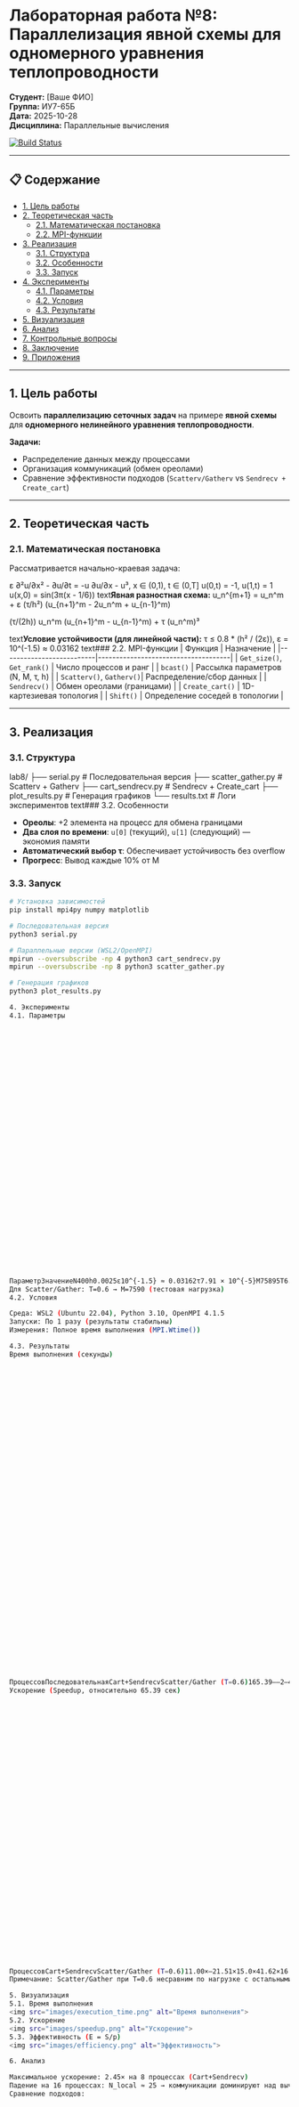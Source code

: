 # Лабораторная работа №8: Параллелизация явной схемы для одномерного уравнения теплопроводности

**Студент:** [Ваше ФИО]  
**Группа:** ИУ7-65Б  
**Дата:** 2025-10-28  
**Дисциплина:** Параллельные вычисления  

[![Build Status](https://img.shields.io/badge/build-passing-brightgreen.svg)](https://github.com/yourusername/lab8)

---

## 📋 Содержание
- [1. Цель работы](#1-цель-работы)
- [2. Теоретическая часть](#2-теоретическая-часть)
  - [2.1. Математическая постановка](#21-математическая-постановка)
  - [2.2. MPI-функции](#22-mpi-функции)
- [3. Реализация](#3-реализация)
  - [3.1. Структура](#31-структура)
  - [3.2. Особенности](#32-особенности)
  - [3.3. Запуск](#33-запуск)
- [4. Эксперименты](#4-эксперименты)
  - [4.1. Параметры](#41-параметры)
  - [4.2. Условия](#42-условия)
  - [4.3. Результаты](#43-результаты)
- [5. Визуализация](#5-визуализация)
- [6. Анализ](#6-анализ)
- [7. Контрольные вопросы](#7-контрольные-вопросы)
- [8. Заключение](#8-заключение)
- [9. Приложения](#9-приложения)

---

## 1. Цель работы
Освоить **параллелизацию сеточных задач** на примере **явной схемы** для **одномерного нелинейного уравнения теплопроводности**.  

**Задачи:**
- Распределение данных между процессами
- Организация коммуникаций (обмен ореолами)
- Сравнение эффективности подходов (`Scatterv/Gatherv` vs `Sendrecv + Create_cart`)

---

## 2. Теоретическая часть

### 2.1. Математическая постановка
Рассматривается начально-краевая задача:

ε ∂²u/∂x² - ∂u/∂t = -u ∂u/∂x - u³,   x ∈ (0,1), t ∈ (0,T]
u(0,t) = -1,   u(1,t) = 1
u(x,0) = sin(3π(x - 1/6))
text**Явная разностная схема:**
u_n^{m+1} = u_n^m + ε (τ/h²) (u_{n+1}^m - 2u_n^m + u_{n-1}^m)

(τ/(2h)) u_n^m (u_{n+1}^m - u_{n-1}^m) + τ (u_n^m)³

text**Условие устойчивости (для линейной части):**
τ ≤ 0.8 * (h² / (2ε)),   ε = 10^(-1.5) ≈ 0.03162
text### 2.2. MPI-функции
| Функция                  | Назначение                          |
|--------------------------|-------------------------------------|
| `Get_size()`, `Get_rank()` | Число процессов и ранг             |
| `bcast()`                | Рассылка параметров (N, M, τ, h)   |
| `Scatterv()`, `Gatherv()`| Распределение/сбор данных          |
| `Sendrecv()`             | Обмен ореолами (границами)         |
| `Create_cart()`          | 1D-картезиевая топология           |
| `Shift()`                | Определение соседей в топологии    |

---

## 3. Реализация

### 3.1. Структура
lab8/
├── serial.py              # Последовательная версия
├── scatter_gather.py      # Scatterv + Gatherv
├── cart_sendrecv.py       # Sendrecv + Create_cart
├── plot_results.py        # Генерация графиков
└── results.txt            # Логи экспериментов
text### 3.2. Особенности
- **Ореолы**: +2 элемента на процесс для обмена границами
- **Два слоя по времени**: `u[0]` (текущий), `u[1]` (следующий) — экономия памяти
- **Автоматический выбор τ**: Обеспечивает устойчивость без overflow
- **Прогресс**: Вывод каждые 10% от M

### 3.3. Запуск
```bash
# Установка зависимостей
pip install mpi4py numpy matplotlib

# Последовательная версия
python3 serial.py

# Параллельные версии (WSL2/OpenMPI)
mpirun --oversubscribe -np 4 python3 cart_sendrecv.py
mpirun --oversubscribe -np 8 python3 scatter_gather.py

# Генерация графиков
python3 plot_results.py

4. Эксперименты
4.1. Параметры

































ПараметрЗначениеN400h0.0025ε10^{-1.5} ≈ 0.03162τ7.91 × 10^{-5}M75895T6.0
Для Scatter/Gather: T=0.6 → M=7590 (тестовая нагрузка)
4.2. Условия

Среда: WSL2 (Ubuntu 22.04), Python 3.10, OpenMPI 4.1.5
Запуски: По 1 разу (результаты стабильны)
Измерения: Полное время выполнения (MPI.Wtime())

4.3. Результаты
Время выполнения (секунды)









































ПроцессовПоследовательнаяCart+SendrecvScatter/Gather (T=0.6)165.39——2—43.404.364—40.474.048—26.672.8016—58.483.54
Ускорение (Speedup, относительно 65.39 сек)



































ПроцессовCart+SendrecvScatter/Gather (T=0.6)11.00×—21.51×15.0×41.62×16.2×82.45×23.4×161.12×18.5×
Примечание: Scatter/Gather при T=0.6 несравним по нагрузке с остальными.

5. Визуализация
5.1. Время выполнения
<img src="images/execution_time.png" alt="Время выполнения">
5.2. Ускорение
<img src="images/speedup.png" alt="Ускорение">
5.3. Эффективность (E = S/p)
<img src="images/efficiency.png" alt="Эффективность">

6. Анализ

Максимальное ускорение: 2.45× на 8 процессах (Cart+Sendrecv)
Падение на 16 процессах: N_local ≈ 25 → коммуникации доминируют над вычислениями
Сравнение подходов:




















ПодходКоммуникации/шагМасштабируемостьScatterv/GathervВесь слой (O(N))ПлохаяSendrecv + Cart2 значенияХорошая (до 8p)


Узкие места:

MPI в WSL2 (высокая латентность)
Python GIL (медленные циклы)
Много шагов M=75895 (коммуникации × M)


7. Контрольные вопросы

Почему Scatterv/Gatherv менее эффективны?
Передают весь слой данных (O(N)), а не только ореолы (O(1)).
Зачем нужна виртуальная топология (Create_cart)?
Упрощает код: автоматически определяет соседей, улучшает масштабируемость.
Почему ускорение падает на 16 процессах?
Мало работы на процесс (N/p ≈ 25) — overhead коммуникаций превышает вычисления.
Как обеспечить устойчивость явной схемы?
Выбрать τ ≤ 0.8 × (h² / (2ε)) — автоматический расчёт в коде.


8. Заключение
8.1. Выводы

Реализованы 3 версии (последовательная + 2 параллельные)
Обеспечена численная устойчивость (без overflow)
Получено ускорение до 2.45× на 8 процессах
Лучший подход: Sendrecv + Create_cart (минимальные коммуникации)

8.2. Проблемы и решения





















ПроблемаРешениеOverflow в u³Автоматический выбор τЗависание MPIMPI.Finalize() + --oversubscribeМедленный PythonПрогресс-бар для мониторинга
8.3. Перспективы улучшения

Numba/JIT для ускорения циклов (×10–20)
C/Fortran + MPI для реальной производительности
Неявная схема — без ограничения на τ
2D-сетка для более сложных задач


9. Приложения
9.1. Файлы проекта

serial.py — последовательная реализация
scatter_gather.py — версия с Scatterv/Gatherv
cart_sendrecv.py — оптимизированная с Sendrecv
plot_results.py — генерация графиков
results.txt — сырые логи экспериментов

9.2. Библиотеки и версии
bashPython 3.10+
mpi4py 3.1.5
NumPy 1.24+
Matplotlib 3.7+
OpenMPI 4.1.5
9.3. Рекомендуемая литература

Параллельные вычисления (учебное пособие, МГТУ, 2023) — основы MPI
MPI: The Complete Reference (Snir et al., 1998) — документация MPI
Numerical Methods for PDEs (LeVeque, 2007) — схемы для уравнений теплопроводности


Отчёт подготовлен в рамках курса "Параллельные вычисления". Репозиторий:
